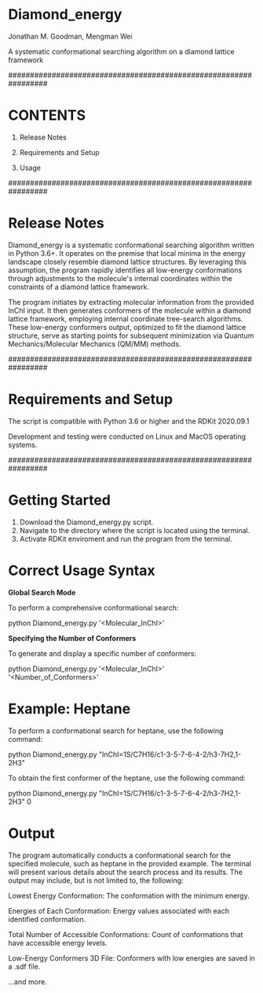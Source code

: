 # Diamond_energy

Jonathan M. Goodman, Mengman Wei

A systematic conformational searching algorithm on a diamond lattice framework

#################################################################

# CONTENTS

1. Release Notes

2. Requirements and Setup

3. Usage


#################################################################

# Release Notes

Diamond_energy is a systematic conformational searching algorithm written in Python 3.6+. It operates on the premise that local minima in the energy landscape closely resemble diamond lattice structures. By leveraging this assumption, the program rapidly identifies all low-energy conformations through adjustments to the molecule's internal coordinates within the constraints of a diamond lattice framework.

The program initiates by extracting molecular information from the provided InChI input. It then generates conformers of the molecule within a diamond lattice framework, employing internal coordinate tree-search algorithms. These low-energy conformers output, optimized to fit the diamond lattice structure, serve as starting points for subsequent minimization via Quantum Mechanics/Molecular Mechanics (QM/MM) methods.

#################################################################

# Requirements and Setup

The script is compatible with Python 3.6 or higher and the RDKit 2020.09.1

Development and testing were conducted on Linux and MacOS operating systems.

#################################################################

# Getting Started

1. Download the Diamond_energy.py script.
2. Navigate to the directory where the script is located using the terminal. 
3. Activate RDKit enviroment and run the program from the terminal.

# Correct Usage Syntax

__Global Search Mode__

To perform a comprehensive conformational search:

python Diamond_energy.py '<Molecular_InChI>' 

__Specifying the Number of Conformers__

To generate and display a specific number of conformers:

python Diamond_energy.py '<Molecular_InChI>'  '<Number_of_Conformers>'

# Example: Heptane

To perform a conformational search for heptane, use the following command:

python Diamond_energy.py "InChI=1S/C7H16/c1-3-5-7-6-4-2/h3-7H2,1-2H3"

To obtain the first conformer of the heptane, use the following command:

python Diamond_energy.py "InChI=1S/C7H16/c1-3-5-7-6-4-2/h3-7H2,1-2H3" 0

# Output

The program automatically conducts a conformational search for the specified molecule, such as heptane in the provided example. The terminal will present various details about the search process and its results. The output may include, but is not limited to, the following:

Lowest Energy Conformation: The conformation with the minimum energy.

Energies of Each Conformation: Energy values associated with each identified conformation.

Total Number of Accessible Conformations: Count of conformations that have accessible energy levels.

Low-Energy Conformers 3D File: Conformers with low energies are saved in a .sdf file.

...and more.
